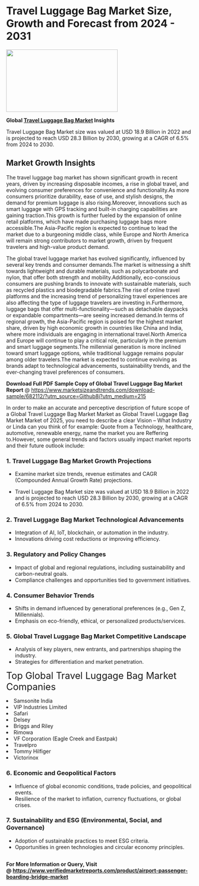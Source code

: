 <H1>Travel Luggage Bag Market Size, Growth and Forecast from 2024 - 2031</H1><img class="aligncenter size-medium wp-image-584254" src="https://thirdeyenews.in/wp-content/uploads/2024/09/Global-Market-Research-300x168.jpeg" alt="" width="300" height="168" /><p><strong>Global&nbsp;<a href="https://www.marketsizeandtrends.com/download-sample/682112/?utm_source=Github8j?utm_medium=215">Travel Luggage Bag Market</a> Insights</strong></p><p>Travel Luggage Bag Market size was valued at USD 18.9 Billion in 2022 and is projected to reach USD 28.3 Billion by 2030, growing at a CAGR of 6.5% from 2024 to 2030.</p><p><h2>Market Growth Insights</h2> <p>The travel luggage bag market has shown significant growth in recent years, driven by increasing disposable incomes, a rise in global travel, and evolving consumer preferences for convenience and functionality.As more consumers prioritize durability, ease of use, and stylish designs, the demand for premium luggage is also rising.Moreover, innovations such as smart luggage with GPS tracking and built-in charging capabilities are gaining traction.This growth is further fueled by the expansion of online retail platforms, which have made purchasing luggage bags more accessible.The Asia-Pacific region is expected to continue to lead the market due to a burgeoning middle class, while Europe and North America will remain strong contributors to market growth, driven by frequent travelers and high-value product demand.</p> <p>The global travel luggage market has evolved significantly, influenced by several key trends and consumer demands.The market is witnessing a shift towards lightweight and durable materials, such as polycarbonate and nylon, that offer both strength and mobility.Additionally, eco-conscious consumers are pushing brands to innovate with sustainable materials, such as recycled plastics and biodegradable fabrics.The rise of online travel platforms and the increasing trend of personalizing travel experiences are also affecting the type of luggage travelers are investing in.Furthermore, luggage bags that offer multi-functionality—such as detachable daypacks or expandable compartments—are seeing increased demand.In terms of regional growth, the Asia-Pacific region is poised for the highest market share, driven by high economic growth in countries like China and India, where more individuals are engaging in international travel.North America and Europe will continue to play a critical role, particularly in the premium and smart luggage segments.The millennial generation is more inclined toward smart luggage options, while traditional luggage remains popular among older travelers.The market is expected to continue evolving as brands adapt to technological advancements, sustainability trends, and the ever-changing travel preferences of consumers.</p><p><span class=""><strong>Download Full PDF Sample Copy of Global Travel Luggage Bag Market Report</strong> @ <a href="https://www.marketsizeandtrends.com/download-sample/682112/?utm_source=Github8j?utm_medium=215" target="_blank">https://www.marketsizeandtrends.com/download-sample/682112/?utm_source=Github8j?utm_medium=215</a></span></p><p>In order to make an accurate and perceptive description of future scope of a Global&nbsp;Travel Luggage Bag Market Market as Global&nbsp;Travel Luggage Bag Market Market of 2025, you need to describe a clear Vision &ndash; What Industry or Linda can you think of for example: Quote from a Technology, healthcare, automotive, renewable energy, name the market you are Reffering to.However, some general trends and factors usually impact market reports and their future outlook include:</p><h3>1.&nbsp;<strong>Travel Luggage Bag Market Growth Projections</strong></h3><ul><li>Examine market size trends, revenue estimates and CAGR (Compounded Annual Growth Rate) projections.</li><li><p>Travel Luggage Bag Market size was valued at USD 18.9 Billion in 2022 and is projected to reach USD 28.3 Billion by 2030, growing at a CAGR of 6.5% from 2024 to 2030.</p></li></ul><h3>2.&nbsp;<strong>Travel Luggage Bag Market Technological Advancements</strong></h3><ul><li>Integration of AI, IoT, blockchain, or automation in the industry.</li><li>Innovations driving cost reductions or improving efficiency.</li></ul><h3>3.&nbsp;<strong>Regulatory and Policy Changes</strong></h3><ul><li>Impact of global and regional regulations, including sustainability and carbon-neutral goals.</li><li>Compliance challenges and opportunities tied to government initiatives.</li></ul><h3>4.&nbsp;<strong>Consumer Behavior Trends</strong></h3><ul><li>Shifts in demand influenced by generational preferences (e.g., Gen Z, Millennials).</li><li>Emphasis on eco-friendly, ethical, or personalized products/services.</li></ul><h3>5.&nbsp;<strong>Global Travel Luggage Bag Market Competitive Landscape</strong></h3><ul><li>Analysis of key players, new entrants, and partnerships shaping the industry.</li><li>Strategies for differentiation and market penetration.</li></ul><p data-pm-slice="1 1 []"><span style="color: inherit; font-family: inherit; font-size: 25px;">Top Global Travel Luggage Bag Market Companies</span></p><div class="" data-test-id=""><p><li>Samsonite India</li><li> VIP Industries Limited</li><li> Safari</li><li> Delsey</li><li> Briggs and Riley</li><li> Rimowa</li><li> VF Corporation (Eagle Creek and Eastpak)</li><li> Travelpro</li><li> Tommy Hilfiger</li><li> Victorinox</li></p></div><h3>6.&nbsp;<strong>Economic and Geopolitical Factors</strong></h3><ul><li>Influence of global economic conditions, trade policies, and geopolitical events.</li><li>Resilience of the market to inflation, currency fluctuations, or global crises.</li></ul><h3>7.&nbsp;<strong>Sustainability and ESG (Environmental, Social, and Governance)</strong></h3><ul><li>Adoption of sustainable practices to meet ESG criteria.</li><li>Opportunities in green technologies and circular economy principles.</li></ul><h2><strong style="font-size: 14px;">For More Information or Query, Visit @&nbsp;</strong><a style="background-color: #ffffff; font-size: 14px;" href="https://www.marketsizeandtrends.com/report/travel-luggage-bag-market/" target="_blank">https://www.verifiedmarketreports.com/product/airport-passenger-boarding-bridge-market</a></h2>
